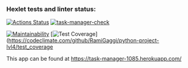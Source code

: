 ### Hexlet tests and linter status:
[![Actions Status](https://github.com/RamiGaggi/python-project-lvl4/workflows/hexlet-check/badge.svg)](https://github.com/RamiGaggi/python-project-lvl4/actions)
[![task-manager-check](https://github.com/RamiGaggi/python-project-lvl4/actions/workflows/task-manager-check.yml/badge.svg)](https://github.com/RamiGaggi/python-project-lvl4/actions/workflows/task-manager-check.yml)

[![Maintainability](https://api.codeclimate.com/v1/badges/6693f32bb699eefcafd1/maintainability)](https://codeclimate.com/github/RamiGaggi/python-project-lvl4/maintainability)
[![Test Coverage](https://api.codeclimate.com/v1/badges/6693f32bb699eefcafd1/test_coverage)](https://codeclimate.com/github/RamiGaggi/python-project-lvl4/test_coverage


This app can be found at https://task-manager-1085.herokuapp.com/